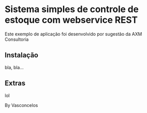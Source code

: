 # Sistema simples de controle de estoque com webservice REST


Este exemplo de aplicação foi desenvolvido por sugestão da AXM Consultoria

## Instalação
bla, bla...


## Extras

lol

By Vasconcelos
